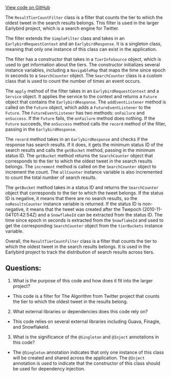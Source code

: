 [View code on GitHub](https://github.com/misbahsy/the-algorithm/src/java/com/twitter/search/earlybird_root/filters/ResultTierCountFilter.java)

The `ResultTierCountFilter` class is a filter that counts the tier to which the oldest tweet in the search results belongs. This filter is used in the larger Earlybird project, which is a search engine for Twitter. 

The filter extends the `SimpleFilter` class and takes in an `EarlybirdRequestContext` and an `EarlybirdResponse`. It is a singleton class, meaning that only one instance of this class can exist in the application. 

The filter has a constructor that takes in a `TierInfoSource` object, which is used to get information about the tiers. The constructor initializes several instance variables, including a `NavigableMap` that maps the time since epoch in seconds to a `SearchCounter` object. The `SearchCounter` class is a custom class that is used to count the number of times an event occurs. 

The `apply` method of the filter takes in an `EarlybirdRequestContext` and a `Service` object. It applies the service to the context and returns a `Future` object that contains the `EarlybirdResponse`. The `addEventListener` method is called on the `Future` object, which adds a `FutureEventListener` to the `Future`. The `FutureEventListener` has two methods: `onFailure` and `onSuccess`. If the `Future` fails, the `onFailure` method does nothing. If the `Future` succeeds, the `onSuccess` method calls the `record` method of the filter, passing in the `EarlybirdResponse`.

The `record` method takes in an `EarlybirdResponse` and checks if the response has search results. If it does, it gets the minimum status ID of the search results and calls the `getBucket` method, passing in the minimum status ID. The `getBucket` method returns the `SearchCounter` object that corresponds to the tier to which the oldest tweet in the search results belongs. The `increment` method is called on the `SearchCounter` object to increment the count. The `allCounter` instance variable is also incremented to count the total number of search results.

The `getBucket` method takes in a status ID and returns the `SearchCounter` object that corresponds to the tier to which the tweet belongs. If the status ID is negative, it means that there are no search results, so the `noResultsCounter` instance variable is returned. If the status ID is non-negative, it means that the tweet was created after the Twepoch (2010-11-04T01:42:54Z) and a `SnowflakeId` can be extracted from the status ID. The time since epoch in seconds is extracted from the `SnowflakeId` and used to get the corresponding `SearchCounter` object from the `tierBuckets` instance variable. 

Overall, the `ResultTierCountFilter` class is a filter that counts the tier to which the oldest tweet in the search results belongs. It is used in the Earlybird project to track the distribution of search results across tiers.
## Questions: 
 1. What is the purpose of this code and how does it fit into the larger project? 
- This code is a filter for The Algorithm from Twitter project that counts the tier to which the oldest tweet in the results belong.

2. What external libraries or dependencies does this code rely on? 
- This code relies on several external libraries including Guava, Finagle, and SnowflakeId.

3. What is the significance of the `@Singleton` and `@Inject` annotations in this code? 
- The `@Singleton` annotation indicates that only one instance of this class will be created and shared across the application. The `@Inject` annotation is used to indicate that the constructor of this class should be used for dependency injection.
